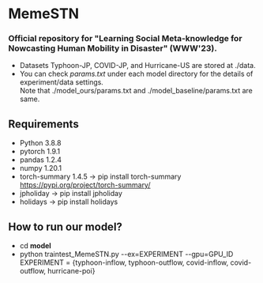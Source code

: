 # MemeSTN
### Official repository for "Learning Social Meta-knowledge for Nowcasting Human Mobility in Disaster" (WWW'23).
* Datasets Typhoon-JP, COVID-JP, and Hurricane-US are stored at ./data.
* You can check *params.txt* under each model directory for the details of experiment/data settings.  
  Note that ./model_ours/params.txt and ./model_baseline/params.txt are same.

## Requirements
* Python 3.8.8 
* pytorch 1.9.1
* pandas 1.2.4 
* numpy 1.20.1
* torch-summary 1.4.5 -> pip install torch-summary https://pypi.org/project/torch-summary/
* jpholiday -> pip install jpholiday
* holidays -> pip install holidays

## How to run our model?
* cd **model**
* python traintest_MemeSTN.py --ex=EXPERIMENT --gpu=GPU_ID  
  EXPERIMENT = {typhoon-inflow, typhoon-outflow, covid-inflow, covid-outflow, hurricane-poi}

